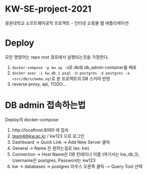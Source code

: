 # KW-SE-project-2021
광운대학교 소프트웨어공학 프로젝트 - 인터넷 쇼핑몰 웹 애플리케이션

# Deploy
모든 명령어는 repo root 경로에서 실행되는것을 가정한다.
1. `docker-compose -p kw up -d`로 db와 db_admin container를 배포
2. `docker exec -i kw_db_1 psql -U postgres -d postgres -a <src/db/schema.sql`로 본 프로젝트의 DB 스키마 반영
3. reverse proxy, api, TODO...

# DB admin 접속하는법
Deploy의 docker-compose
1. http://localhost:8080 에 접속
2. team4@kw.ac.kr / kw123 으로 로그인
3. Dashboard -> Quick Link -> Add New Server 클릭
4. General -> Name 은 원하는걸로 (ex: kw)
5. Connection -> Host Name은 DB 컨테이너 이름 (여기서는 kw_db_1), Username은 postgres, Password는 kw123
6. kw -> databases -> postgres 마우스 오른쪽 클릭 -> Query Tool 선택

